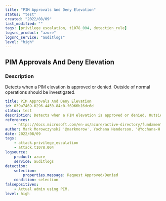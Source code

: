 ```yaml
---
title: "PIM Approvals And Deny Elevation"
status: "test"
created: "2022/08/09"
last_modified: ""
tags: [privilege_escalation, t1078_004, detection_rule]
logsrc_product: "azure"
logsrc_service: "auditlogs"
level: "high"
---
```


## PIM Approvals And Deny Elevation

### Description

Detects when a PIM elevation is approved or denied. Outside of normal operations should be investigated.

```yml
title: PIM Approvals And Deny Elevation
id: 039a7469-0296-4450-84c0-f6966b16dc6d
status: test
description: Detects when a PIM elevation is approved or denied. Outside of normal operations should be investigated.
references:
    - https://docs.microsoft.com/en-us/azure/active-directory/fundamentals/security-operations-privileged-identity-management#azure-ad-roles-assignment
author: Mark Morowczynski '@markmorow', Yochana Henderson, '@Yochana-H'
date: 2022/08/09
tags:
    - attack.privilege_escalation
    - attack.t1078.004
logsource:
    product: azure
    service: auditlogs
detection:
    selection:
        properties.message: Request Approved/Denied
    condition: selection
falsepositives:
    - Actual admin using PIM.
level: high

```
